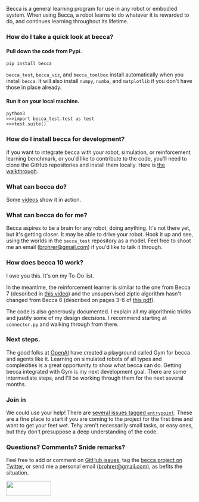 Becca is a general learning program for use in any robot or embodied system. When using Becca, a robot learns to do whatever it is rewarded to do, and continues learning throughout its lifetime.

### How do I take a quick look at becca?

    
#### Pull down the code from Pypi.

    pip install becca

`becca_test`, `becca_viz`, and `becca_toolbox` install automatically when you install `becca`. It will also install `numpy`, `numba`, and `matplotlib` if you don't have those in place already.

#### Run it on your local machine.
    
    python3
    >>>import becca_test.test as test
    >>>test.suite()

### How do I install becca for development?

If you want to integrate becca with your robot, simulation, or reinforcement learning benchmark, or you'd like to contribute to the code, you'll need to clone the GitHub repositories and install them locally. Here is [the walkthrough](install_walkthrough).

### What can becca do?

Some [videos](http://youtu.be/4kPoU8eZvio?list=PLF861CC4C40439EEB) show it in action. 

### What can becca do for me?

Becca aspires to be a brain for any robot, doing anything. It's not there yet, but it's getting closer.
It may be able to drive your robot. Hook it up and see, using the worlds in the `becca_test` repository
as a model. Feel free to shoot me an email (brohrer@gmail.com) if you'd like to talk it through.

### How does becca 10 work?

I owe you this. It's on my To-Do list.

In the meantime, the reinforcement learner is similar to the one from Becca 7 (described in [this video](https://youtu.be/EXs3nHwLIt0)) and the unsupervised ziptie algorithm hasn't changed from Becca 6 (described on pages 3-6 of [this pdf](https://github.com/brohrer/deprecated-becca-docs/raw/master/how_it_works.pdf)).

The code is also generously documented. I explain all my algorithmic tricks and justify some of my design decisions. I recommend starting at `connector.py` and walking
through from there.

### Next steps.

The good folks at [OpenAI](https://gym.openai.com/) have created a playground called Gym for becca and agents like it.
Learning on simulated robots of all types and complexities is a great opportunity to show what becca can do.
Getting becca integrated with Gym is my next development goal. There are some intermediate steps, and 
I'll be working through them for the next several months.

### Join in

We could use your help! There are [several issues tagged `entrypoint`](https://github.com/brohrer/becca/issues?q=is%3Aissue+is%3Aopen+label%3Aentrypoint). These are a fine place to start if you are coming
to the project for the first time and want to get your feet wet. Tehy aren't necessarily small tasks, or easy ones, but they don't presuppose a deep understanding of the code.

### Questions? Comments? Snide remarks?

Feel free to add or comment on [GitHub issues](https://github.com/brohrer/becca/issues), tag the [becca project on Twitter](https://twitter.com/_brohrer_becca), or send me a personal email (brohrer@gmail.com), as befits the situation. 

<a href="url"><img src="https://github.com/brohrer/becca-docs/raw/master/figs/logo_plate.png" 
align="center" height="40" width="120" ></a>
 

